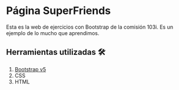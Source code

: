 # Página SuperFriends

Esta es la web de ejercicios con Bootstrap de la comisión 103i. Es un ejemplo de lo mucho que aprendimos.

## Herramientas utilizadas 🛠️

1. [Bootstrap v5](https://getbootstrap.com/)
2. CSS
3. HTML
